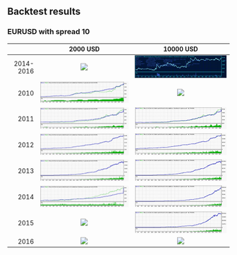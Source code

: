 ## Backtest results

### EURUSD with spread 10

|         |    2000 USD | 10000 USD |
| ------: |:-----------:| :--------:|
|  2014-2016 | ![](default/2000USD/10-spread/5-digits/2014-2016/_test_results/EURUSD-2000USD-2014-2016year-10spread-M30-DS-test.gif) | ![](default/10000USD/10-spread/5-digits/2014-2016/_test_results/EURUSD-10000USD-2014-2016year-10spread-M30-DS-test.gif) |
|  2010 | ![](default/2000USD/10-spread/5-digits/2010/_test_results/EURUSD-2000USD-2010year-10spread-M30-DS-test.gif) | ![](default/10000USD/10-spread/5-digits/2010/_test_results/EURUSD-10000USD-2010year-10spread-M30-DS-test.gif) |
|  2011 | ![](default/2000USD/10-spread/5-digits/2011/_test_results/EURUSD-2000USD-2011year-10spread-M30-DS-test.gif) | ![](default/10000USD/10-spread/5-digits/2011/_test_results/EURUSD-10000USD-2011year-10spread-M30-DS-test.gif) |
|  2012 | ![](default/2000USD/10-spread/5-digits/2012/_test_results/EURUSD-2000USD-2012year-10spread-M30-DS-test.gif) | ![](default/10000USD/10-spread/5-digits/2012/_test_results/EURUSD-10000USD-2012year-10spread-M30-DS-test.gif) |
|  2013 | ![](default/2000USD/10-spread/5-digits/2013/_test_results/EURUSD-2000USD-2013year-10spread-M30-DS-test.gif) | ![](default/10000USD/10-spread/5-digits/2013/_test_results/EURUSD-10000USD-2013year-10spread-M30-DS-test.gif) |
|  2014 | ![](default/2000USD/10-spread/5-digits/2014/_test_results/EURUSD-2000USD-2014year-10spread-M30-DS-test.gif) | ![](default/10000USD/10-spread/5-digits/2014/_test_results/EURUSD-10000USD-2014year-10spread-M30-DS-test.gif) |
|  2015 | ![](default/2000USD/10-spread/5-digits/2015/_test_results/EURUSD-2000USD-2015year-10spread-M30-DS-test.gif) | ![](default/10000USD/10-spread/5-digits/2015/_test_results/EURUSD-10000USD-2015year-10spread-M30-DS-test.gif) |
|  2016 | ![](default/2000USD/10-spread/5-digits/2016/_test_results/EURUSD-2000USD-2016year-10spread-M30-DS-test.gif) | ![](default/10000USD/10-spread/5-digits/2016/_test_results/EURUSD-10000USD-2016year-10spread-M30-DS-test.gif) |

<!--
### EURUSD with spread 20

|         |    2000 USD | 10000 USD |
| ------: |:-----------:| :--------:|
|  2014-2016 | ![](default/2000USD/10-spread/5-digits/2014-2016/_test_results/EURUSD-2000USD-2014-2016year-20spread-M30-DS-test.gif) | ![](default/10000USD/10-spread/5-digits/2014-2016/_test_results/EURUSD-10000USD-2014-2016year-20spread-M30-DS-test.gif) |
|  2010 | ![](default/2000USD/20-spread/5-digits/2010/_test_results/EURUSD-2000USD-2010year-20spread-M30-DS-test.gif) | ![](default/10000USD/20-spread/5-digits/2010/_test_results/EURUSD-10000USD-2010year-20spread-M30-DS-test.gif) |
|  2011 | ![](default/2000USD/20-spread/5-digits/2011/_test_results/EURUSD-2000USD-2011year-20spread-M30-DS-test.gif) | ![](default/10000USD/20-spread/5-digits/2011/_test_results/EURUSD-10000USD-2011year-20spread-M30-DS-test.gif) |
|  2012 | ![](default/2000USD/20-spread/5-digits/2012/_test_results/EURUSD-2000USD-2012year-20spread-M30-DS-test.gif) | ![](default/10000USD/20-spread/5-digits/2012/_test_results/EURUSD-10000USD-2012year-20spread-M30-DS-test.gif) |
|  2013 | ![](default/2000USD/20-spread/5-digits/2013/_test_results/EURUSD-2000USD-2013year-20spread-M30-DS-test.gif) | ![](default/10000USD/20-spread/5-digits/2013/_test_results/EURUSD-10000USD-2013year-20spread-M30-DS-test.gif) |
|  2014 | ![](default/2000USD/20-spread/5-digits/2014/_test_results/EURUSD-2000USD-2014year-20spread-M30-DS-test.gif) | ![](default/10000USD/20-spread/5-digits/2014/_test_results/EURUSD-10000USD-2014year-20spread-M30-DS-test.gif) |
|  2015 | ![](default/2000USD/20-spread/5-digits/2015/_test_results/EURUSD-2000USD-2015year-20spread-M30-DS-test.gif) | ![](default/10000USD/20-spread/5-digits/2015/_test_results/EURUSD-10000USD-2015year-20spread-M30-DS-test.gif) |
|  2016 | ![](default/2000USD/20-spread/5-digits/2016/_test_results/EURUSD-2000USD-2016year-20spread-M30-DS-test.gif) | ![](default/10000USD/20-spread/5-digits/2016/_test_results/EURUSD-10000USD-2016year-20spread-M30-DS-test.gif) |
-->
